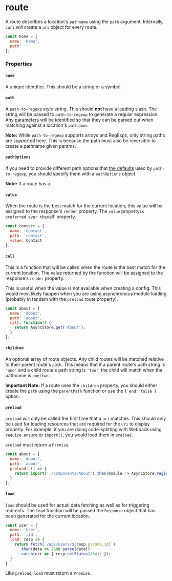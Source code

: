 # route

A route describes a location's `pathname` using the `path` argument. Internally, `curi` will create a `uri` object for every route. 

```js
const home = {
  name: 'Home',
  path: ''
};
```

### Properties

#### `name`

A unique identifier. This should be a string or a symbol.

#### `path`

A `path-to-regexp` style string. This should **not** have a leading slash. The string will be passed to `path-to-regexp` to generate a regular expression. Any [parameters](https://github.com/pillarjs/path-to-regexp#parameters) will be identified so that they can be parsed out when matching against a location's `pathname`.

**Note:** While `path-to-regexp` supports arrays and RegExps, only string paths are supported here. This is because the path must also be reversible to create a pathname given params.

#### `pathOptions`

If you need to provide different path options that [the defaults](https://github.com/pillarjs/path-to-regexp#usage) used by `path-to-regexp`, you should specify them with a `pathOptions` object.

**Note:** If a route has a 

#### `value`

When the route is the best match for the current location, this value will be assigned to the response's `render` property. The `value` property` is preferred over the `call` property.

```js
const contact = {
  name: 'Contact',
  path: 'contact',
  value: Contact
};
```

#### `call`

This is a function that will be called when the route is the best match for the current location. The value returned by the function will be assigned to the response's `render` property.

This is useful when the value is not available when creating a config. This would most likely happen when you are using asynchronous module loading (probably in tandem with the `preload` route property).

```js
const about = {
  name: 'About',
  path: 'about',
  call: function() {
    return AsyncStore.get('About');
  }
};
```

#### `children`

An optional array of route objects. Any child routes will be matched relative to their parent route's `path`. This means that if a parent route's path string is `'one'` and a child route's path string is `'two'`, the child will match when the pathname is `one/two`.

**Important Note:** If a route uses the `children` property, you should either create the `path` using the `parentPath` function or use the `{ end: false }` option.

#### `preload`

`preload` will only be called the first time that a `uri` matches. This should only be used for loading resources that are required for the `uri` to display properly. For example, if you are doing code-splitting with Webpack using `require.ensure` or `import()`, you would load them in `preload`.

`preload` must return a `Promise`.

```js
const about = {
  name: 'About',
  path: 'about',
  preload: () => {
    return import('./components/About').then(module => AsyncStore.register(module.default));
  }
};
```

#### `load`

`load` should be used for actual data fetching as well as for triggering redirects. The `load` function will be passed the `Response` object that has been generated for the current location.

```js
const user = {
  name: 'User',
  path: ':id',
  load: resp => {
    return fetch(`/api/users/${resp.params.id}`)
      .then(data => JSON.parse(data))
      .catch(err => { resp.setStatus(404); });
  }
}
```

Like `preload`, `load` must return a `Promise`.

